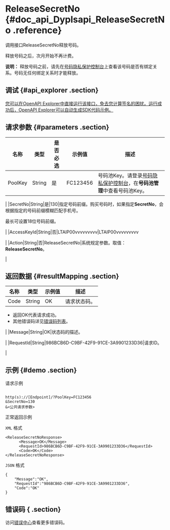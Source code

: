 # ReleaseSecretNo {#doc_api_Dyplsapi_ReleaseSecretNo .reference}

调用接口ReleaseSecretNo释放号码。

释放号码之后，次月开始不再计费。

**说明：** 释放号码之前，请先在[号码隐私保护控制台](https://dypls.console.aliyun.com/dypls.htm#/account)上查看该号码是否有绑定关系。号码无任何绑定关系时才能释放。

## 调试 {#api_explorer .section}

[您可以在OpenAPI Explorer中直接运行该接口，免去您计算签名的困扰。运行成功后，OpenAPI Explorer可以自动生成SDK代码示例。](https://api.aliyun.com/#product=Dyplsapi&api=ReleaseSecretNo&type=RPC&version=2017-05-25)

## 请求参数 {#parameters .section}

|名称|类型|是否必选|示例值|描述|
|--|--|----|---|--|
|PoolKey|String|是|FC123456|号码池Key。请登录[号码隐私保护控制台](https://dypls.console.aliyun.com/dypls.htm#/account)，在**号码池管理**中查看号码池Key。

 |
|SecretNo|String|是|130|指定号码前缀。购买号码时，如果指定**SecretNo**，会根据指定的号码前缀模糊匹配手机号。

 最长可设置18位号码前缀。

 |
|AccessKeyId|String|否|LTAIP00vvvvvvvvv|LTAIP00vvvvvvvvv

 |
|Action|String|否|ReleaseSecretNo|系统规定参数。取值：**ReleaseSecretNo**。

 |

## 返回数据 {#resultMapping .section}

|名称|类型|示例值|描述|
|--|--|---|--|
|Code|String|OK|请求状态码。

 -   返回OK代表请求成功。
-   其他错误码详见[错误码列表](~~109196~~)。

 |
|Message|String|OK|状态码的描述。

 |
|RequestId|String|986BCB6D-C9BF-42F9-91CE-3A9901233D36|请求ID。

 |

## 示例 {#demo .section}

请求示例

``` {#request_demo}

http(s)://[Endpoint]/?PoolKey=FC123456
&SecretNo=130
&<公共请求参数>

```

正常返回示例

`XML` 格式

``` {#xml_return_success_demo}
<ReleaseSecretNoResponse>
	  <Message>OK</Message>
	  <RequestId>986BCB6D-C9BF-42F9-91CE-3A9901233D36</RequestId>
	  <Code>OK</Code>
</ReleaseSecretNoResponse>
```

`JSON` 格式

``` {#json_return_success_demo}
{
	"Message":"OK",
	"RequestId":"986BCB6D-C9BF-42F9-91CE-3A9901233D36",
	"Code":"OK"
}
```

## 错误码 { .section}

访问[错误中心](https://error-center.aliyun.com/status/product/Dyplsapi)查看更多错误码。


